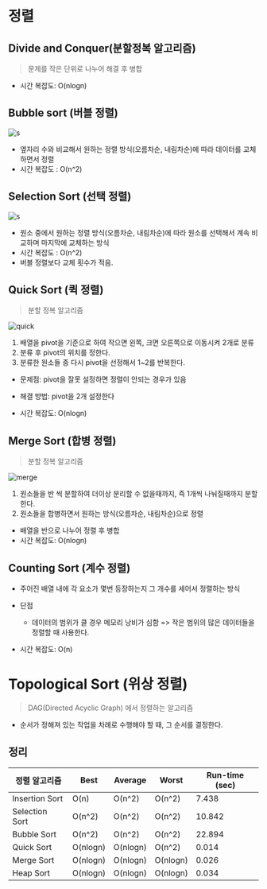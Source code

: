 # 정렬

## Divide and Conquer(분할정복 알고리즘)

> 문제를 작은 단위로 나누어 해결 후 병합

- 시간 복잡도: O(nlogn)

## Bubble sort (버블 정렬)

![s](https://gmlwjd9405.github.io/images/algorithm-bubble-sort/bubble-sort.png)

- 옆자리 수와 비교해서 원하는 정렬 방식(오름차순, 내림차순)에 따라 데이터를 교체하면서 정렬
- 시간 복잡도 : O(n^2)

## Selection Sort (선택 정렬)

![s](https://gmlwjd9405.github.io/images/algorithm-selection-sort/selection-sort.png)

- 원소 중에서 원하는 정렬 방식(오름차순, 내림차순)에 따라 원소를 선택해서 계속 비교하며 마지막에 교체하는 방식
- 시간 복잡도 : O(n^2)
- 버블 정렬보다 교체 횟수가 적음.

## Quick Sort (퀵 정렬)

> 분할 정복 알고리즘

![quick](https://gmlwjd9405.github.io/images/algorithm-quick-sort/quick-sort.png)

1. 배열을 pivot을 기준으로 하여 작으면 왼쪽, 크면 오른쪽으로 이동시켜 2개로 분류
2. 분류 후 pivot의 위치를 정한다.
3. 분류한 원소들 중 다시 pivot을 선정해서 1~2를 반복한다.

- 문제점: pivot을 잘못 설정하면 정렬이 안되는 경우가 있음
- 해결 방법: pivot을 2개 설정한다

- 시간 복잡도: O(nlogn)

## Merge Sort (합병 정렬)

> 분할 정복 알고리즘

![merge](https://gmlwjd9405.github.io/images/algorithm-merge-sort/merge-sort-concepts.png)

1. 원소들을 반 씩 분할하여 더이상 분리할 수 없을때까지, 즉 1개씩 나눠질때까지 분할한다.
2. 원소들을 합병하면서 원하는 방식(오름차순, 내림차순)으로 정렬

- 배열을 반으로 나누어 정렬 후 병합
- 시간 복잡도: O(nlogn)

## Counting Sort (계수 정렬)

- 주어진 배열 내에 각 요소가 몇번 등장하는지 그 개수를 세어서 정렬하는 방식
- 단점

  - 데이터의 범위가 클 경우 메모리 낭비가 심함
    => 작은 범위의 많은 데이터들을 정렬할 때 사용한다.

- 시간 복잡도: O(n)

# Topological Sort (위상 정렬)

> DAG(Directed Acyclic Graph) 에서 정렬하는 알고리즘

- 순서가 정해져 있는 작업을 차례로 수행해야 할 때, 그 순서를 결정한다.

## 정리

| 정렬 알고리즘  | Best     | Average  | Worst    | Run-time (sec) |
| -------------- | -------- | -------- | -------- | -------------- |
| Insertion Sort | O(n)     | O(n^2)   | O(n^2)   | 7.438          |
| Selection Sort | O(n^2)   | O(n^2)   | O(n^2)   | 10.842         |
| Bubble Sort    | O(n^2)   | O(n^2)   | O(n^2)   | 22.894         |
| Quick Sort     | O(nlogn) | O(nlogn) | O(n^2)   | 0.014          |
| Merge Sort     | O(nlogn) | O(nlogn) | O(nlogn) | 0.026          |
| Heap Sort      | O(nlogn) | O(nlogn) | O(nlogn) | 0.034          |

